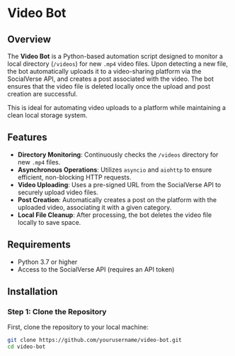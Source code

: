 # Video Bot

## Overview

The **Video Bot** is a Python-based automation script designed to monitor a local directory (`/videos`) for new `.mp4` video files. Upon detecting a new file, the bot automatically uploads it to a video-sharing platform via the SocialVerse API, and creates a post associated with the video. The bot ensures that the video file is deleted locally once the upload and post creation are successful.

This is ideal for automating video uploads to a platform while maintaining a clean local storage system.

## Features

- **Directory Monitoring**: Continuously checks the `/videos` directory for new `.mp4` files.
- **Asynchronous Operations**: Utilizes `asyncio` and `aiohttp` to ensure efficient, non-blocking HTTP requests.
- **Video Uploading**: Uses a pre-signed URL from the SocialVerse API to securely upload video files.
- **Post Creation**: Automatically creates a post on the platform with the uploaded video, associating it with a given category.
- **Local File Cleanup**: After processing, the bot deletes the video file locally to save space.

## Requirements

- Python 3.7 or higher
- Access to the SocialVerse API (requires an API token)

## Installation

### Step 1: Clone the Repository

First, clone the repository to your local machine:

```bash
git clone https://github.com/yourusername/video-bot.git
cd video-bot
